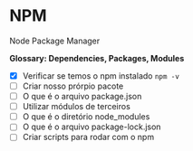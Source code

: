 # NPM

Node Package Manager

__Glossary: Dependencies, Packages, Modules__

- [x] Verificar se temos o npm instalado `npm -v`
- [ ] Criar nosso prórpio pacote
- [ ] O que é o arquivo package.json
- [ ] Utilizar módulos de terceiros
- [ ] O que é o diretório node_modules
- [ ] O que é o arquivo package-lock.json
- [ ] Criar scripts para rodar com o npm